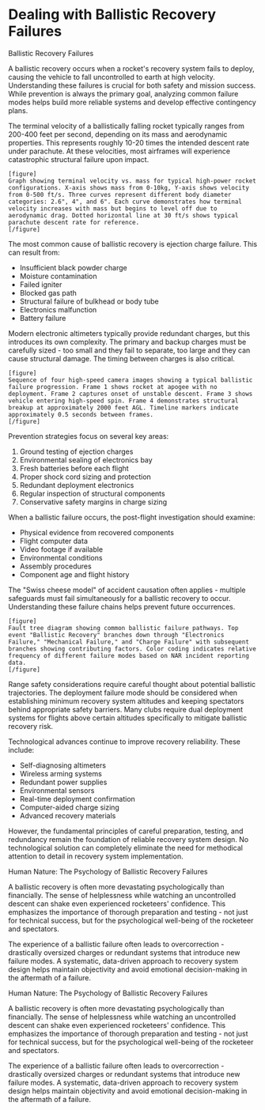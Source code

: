 # Dealing with Ballistic Recovery Failures

Ballistic Recovery Failures

A ballistic recovery occurs when a rocket's recovery system fails to deploy, causing the vehicle to fall uncontrolled to earth at high velocity. Understanding these failures is crucial for both safety and mission success. While prevention is always the primary goal, analyzing common failure modes helps build more reliable systems and develop effective contingency plans.

The terminal velocity of a ballistically falling rocket typically ranges from 200-400 feet per second, depending on its mass and aerodynamic properties. This represents roughly 10-20 times the intended descent rate under parachute. At these velocities, most airframes will experience catastrophic structural failure upon impact.

```
[figure]
Graph showing terminal velocity vs. mass for typical high-power rocket configurations. X-axis shows mass from 0-10kg, Y-axis shows velocity from 0-500 ft/s. Three curves represent different body diameter categories: 2.6", 4", and 6". Each curve demonstrates how terminal velocity increases with mass but begins to level off due to aerodynamic drag. Dotted horizontal line at 30 ft/s shows typical parachute descent rate for reference.
[/figure]
```

The most common cause of ballistic recovery is ejection charge failure. This can result from:
- Insufficient black powder charge
- Moisture contamination
- Failed igniter
- Blocked gas path
- Structural failure of bulkhead or body tube
- Electronics malfunction
- Battery failure

Modern electronic altimeters typically provide redundant charges, but this introduces its own complexity. The primary and backup charges must be carefully sized - too small and they fail to separate, too large and they can cause structural damage. The timing between charges is also critical.

```
[figure]
Sequence of four high-speed camera images showing a typical ballistic failure progression. Frame 1 shows rocket at apogee with no deployment. Frame 2 captures onset of unstable descent. Frame 3 shows vehicle entering high-speed spin. Frame 4 demonstrates structural breakup at approximately 2000 feet AGL. Timeline markers indicate approximately 0.5 seconds between frames.
[/figure]
```

Prevention strategies focus on several key areas:
1. Ground testing of ejection charges
2. Environmental sealing of electronics bay
3. Fresh batteries before each flight
4. Proper shock cord sizing and protection
5. Redundant deployment electronics
6. Regular inspection of structural components
7. Conservative safety margins in charge sizing

When a ballistic failure occurs, the post-flight investigation should examine:
- Physical evidence from recovered components
- Flight computer data
- Video footage if available
- Environmental conditions
- Assembly procedures
- Component age and flight history

The "Swiss cheese model" of accident causation often applies - multiple safeguards must fail simultaneously for a ballistic recovery to occur. Understanding these failure chains helps prevent future occurrences.

```
[figure]
Fault tree diagram showing common ballistic failure pathways. Top event "Ballistic Recovery" branches down through "Electronics Failure," "Mechanical Failure," and "Charge Failure" with subsequent branches showing contributing factors. Color coding indicates relative frequency of different failure modes based on NAR incident reporting data.
[/figure]
```

Range safety considerations require careful thought about potential ballistic trajectories. The deployment failure mode should be considered when establishing minimum recovery system altitudes and keeping spectators behind appropriate safety barriers. Many clubs require dual deployment systems for flights above certain altitudes specifically to mitigate ballistic recovery risk.

Technological advances continue to improve recovery reliability. These include:
- Self-diagnosing altimeters
- Wireless arming systems
- Redundant power supplies
- Environmental sensors
- Real-time deployment confirmation
- Computer-aided charge sizing
- Advanced recovery materials

However, the fundamental principles of careful preparation, testing, and redundancy remain the foundation of reliable recovery system design. No technological solution can completely eliminate the need for methodical attention to detail in recovery system implementation.

Human Nature: The Psychology of Ballistic Recovery Failures

A ballistic recovery is often more devastating psychologically than financially. The sense of helplessness while watching an uncontrolled descent can shake even experienced rocketeers' confidence. This emphasizes the importance of thorough preparation and testing - not just for technical success, but for the psychological well-being of the rocketeer and spectators.

The experience of a ballistic failure often leads to overcorrection - drastically oversized charges or redundant systems that introduce new failure modes. A systematic, data-driven approach to recovery system design helps maintain objectivity and avoid emotional decision-making in the aftermath of a failure.

Human Nature: The Psychology of Ballistic Recovery Failures

A ballistic recovery is often more devastating psychologically than financially. The sense of helplessness while watching an uncontrolled descent can shake even experienced rocketeers' confidence. This emphasizes the importance of thorough preparation and testing - not just for technical success, but for the psychological well-being of the rocketeer and spectators.

The experience of a ballistic failure often leads to overcorrection - drastically oversized charges or redundant systems that introduce new failure modes. A systematic, data-driven approach to recovery system design helps maintain objectivity and avoid emotional decision-making in the aftermath of a failure.